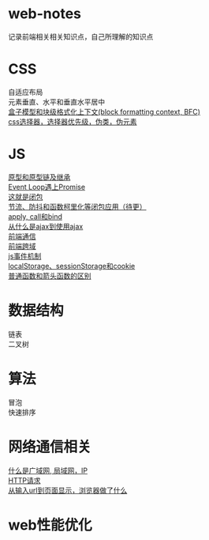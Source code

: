 # web-notes
记录前端相关相关知识点，自己所理解的知识点

  
# CSS
  自适应布局\
  元素垂直、水平和垂直水平居中\
  [盒子模型和块级格式化上下文(block formatting context, BFC)](https://github.com/kricn/web-notes/blob/master/css/%E7%9B%92%E5%AD%90%E6%A8%A1%E5%9E%8B%E5%8F%8ABFC.md)\
  [css选择器，选择器优先级，伪类，伪元素](https://github.com/kricn/web-notes/blob/master/css/css%E9%80%89%E6%8B%A9%E5%99%A8.md)
  
# JS
  [原型和原型链及继承](https://github.com/kricn/web-notes/blob/master/js/%E5%8E%9F%E5%9E%8B%E5%92%8C%E5%8E%9F%E5%9E%8B%E9%93%BE%E5%8F%8A%E7%BB%A7%E6%89%BF.md)\
  [Event Loop遇上Promise](https://github.com/kricn/web-notes/blob/master/js/%E5%BD%93eventloop%E9%81%87%E4%B8%8Apromise.md)\
  [这就是闭包](https://github.com/kricn/web-notes/blob/master/js/%E8%BF%99%E5%B0%B1%E6%98%AF%E9%97%AD%E5%8C%85.md)\
  [节流、防抖和函数柯里化等闭包应用（待更）](https://github.com/kricn/web-notes/blob/master/js/%E9%97%AD%E5%8C%85%E7%9A%84%E5%BA%94%E7%94%A8.md)\
  [apply, call和bind](https://github.com/kricn/web-notes/blob/master/js/apply,%20call%E5%92%8Cbind.md)\
  [从什么是ajax到使用ajax](https://github.com/kricn/web-notes/blob/master/js/%E4%BB%80%E4%B9%88%E6%98%AFAJAX%E5%88%B0%E4%BD%BF%E7%94%A8AJAX.md)\
  [前端通信](https://github.com/kricn/web-notes/blob/master/js/%E5%89%8D%E7%AB%AF%E9%80%9A%E4%BF%A1.md)\
  [前端跨域](https://github.com/kricn/web-notes/blob/master/js/%E8%B7%A8%E5%9F%9F.md)\
  [js事件机制](https://github.com/kricn/web-notes/blob/master/js/js%E4%BA%8B%E4%BB%B6%E6%9C%BA%E5%88%B6.md)\
  [localStorage、sessionStorage和cookie](https://github.com/kricn/web-notes/blob/master/js/cookie%E5%92%8Cweb%20storage.md)\
  [普通函数和箭头函数的区别](https://github.com/kricn/web-notes/blob/master/js/%E6%99%AE%E9%80%9A%E5%87%BD%E6%95%B0%E5%92%8C%E7%AE%AD%E5%A4%B4%E5%87%BD%E6%95%B0.md)

  # 数据结构
  链表\
  二叉树


  # 算法
  冒泡\
  快速排序


# 网络通信相关
  [什么是广域网, 局域网，IP](https://github.com/kricn/web-notes/blob/master/internet/%E4%BB%8Eip%E5%88%B0%E5%B1%80%E5%9F%9F%E7%BD%91%E5%88%B0%E5%B9%BF%E5%9F%9F%E7%BD%91.md)\
  [HTTP请求](https://github.com/kricn/web-notes/blob/master/internet/http%E8%AF%B7%E6%B1%82.md)\
  [从输入url到页面显示，浏览器做了什么](https://github.com/kricn/web-notes/blob/master/internet/%E4%BB%8E%E8%BE%93%E5%85%A5url%E5%88%B0%E6%B5%8F%E8%A7%88%E5%99%A8%E6%98%BE%E7%A4%BA.md)
# web性能优化
